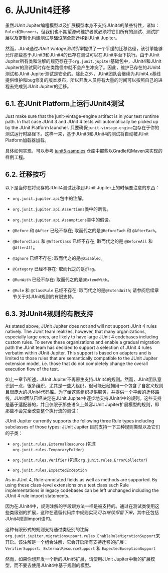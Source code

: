 # 6. 从JUnit4迁移
虽然JUnit Jupiter编程模型以及扩展模型本身不支持JUnit4的某些特性，诸如：`Rules`和`Runners`，但我们也不期望源码维护者就必须将它们所有的测试、测试扩展以及定制化构建测试基础设施全部迁移到JUnit Jupiter。

然而，JUnit通过*JUnit Vintage测试引擎*提供了一个平缓的迁移路径，该引擎能够允许那些基于JUnit3和JUnit4的已存在测试可以在JUnit平台下执行。由于JUnit Jupiter所有类和注解的规范存在于`org.junit.jupiter`基础包中，JUnit4和JUnit Jupiter的测试同时存在类路径中就不会产生冲突了。因此，维护已存在的JUnit4测试和JUnit Jupiter测试是安全的。除此之外，JUnit团队会继续为JUnit4.x基线提供维护和bug修复的版本发布，所以开发人员将有大量的时间可以按照自己的进程去完成到JUnit Jupiter的迁移。


## 6.1. 在JUnit Platform上运行JUnit4测试
Just make sure that the junit-vintage-engine artifact is in your test runtime path. In that case JUnit 3 and JUnit 4 tests will automatically be picked up by the JUnit Platform launcher.
只要确保`junit-vintage-engine`包存在于你的测试运行时路径下。这样一来，基于JUnit3和JUnit4的测试将自动被JUnit Platform加载器加载。

具体如何实现，可以参考 [junit5-samples](https://github.com/junit-team/junit5-samples) 仓库中那些以Gradle和Maven来实现的样例工程。


## 6.2. 迁移技巧
以下是当你在将现存的JUnit4测试迁移到JUnit Jupiter上的时候要注意的东西：

* `org.junit.jupiter.api`包中的注解。

* `org.junit.jupiter.api.Assertions`类中的断言。

* `org.junit.jupiter.api.Assumptions`类中的假设。

* `@Before` 和 `@After` 已经不存在; 取而代之的是`@BeforeEach` 和 `@AfterEach`。

* `@BeforeClass` 和 `@AfterClass` 已经不存在; 取而代之的是 `@BeforeAll` 和 `@AfterAll`。

* `@Ignore` 已经不存在: 取而代之的是`@Disabled`。
* `@Category` 已经不存在: 取而代之的是`@Tag`。
* `@RunWith` 已经不存在: 取而代之的是`@ExtendWith`。
* `@Rule` 和 `@ClassRule` 已经不存在; 取而代之的是`@ExtendWith`; 请参阅后续章节关于对JUnit规则的有限支持。

## 6.3. 对JUnit4规则的有限支持
As stated above, JUnit Jupiter does not and will not support JUnit 4 rules natively. The JUnit team realizes, however, that many organizations, especially large ones, are likely to have large JUnit 4 codebases including custom rules. To serve these organizations and enable a gradual migration path the JUnit team has decided to support a selection of JUnit 4 rules verbatim within JUnit Jupiter. This support is based on adapters and is limited to those rules that are semantically compatible to the JUnit Jupiter extension model, i.e. those that do not completely change the overall execution flow of the test.

如上一章节所述，JUnit Jupiter不再原生支持JUnit4的规则。然而，JUnit团队意识到一点，很多组织，尤其是一些大组织，很可能已经拥用一个包含了自定义规则且很庞大的JUnit4代码库。为了给这些组织提供服务，并提供一个平缓的迁移路线，JUnit团队已经决定在JUnit Jupiter中逐步地支持JUnit4中的规则。这些支持是基于适配器的，并且仅限于那些语义上兼容JUnit Jupiter扩展模型的规则，即那些不会完全改变整个执行流的测试：


JUnit Jupiter currently supports the following three Rule types including subclasses of those types:
JUnit Jupiter 目前支持一下三种规则类型以及它们的子类：

* `org.junit.rules.ExternalResource` (包含 `org.junit.rules.TemporaryFolder`)

* `org.junit.rules.Verifier` (包含`org.junit.rules.ErrorCollector`)

* `org.junit.rules.ExpectedException`

As in JUnit 4, Rule-annotated fields as well as methods are supported. By using these class-level extensions on a test class such Rule implementations in legacy codebases can be left unchanged including the JUnit 4 rule import statements.

因为在JUnit4中，规则注解的字段跟方法一样是被支持的。通过在测试类使用这些类级别的扩展，这种在遗留代码库中规则实现*可以继续保留下来*，其中还包括JUnit4规则import语句。

这种有限形式的规则支持通过类级别的注解`org.junit.jupiter.migrationsupport.rules.EnableRuleMigrationSupport`来开启。该注解是一个组合注解，它会开启所有支持迁移的扩展：`VerifierSupport`、`ExternalResourceSupport` 和 `ExpectedExceptionSupport`

然而，如果你想开发一个新的JUnit5扩展，请使用JUnit Jupiter中新的扩展模型，而不要去使用JUnit4中基于规则的模型。

